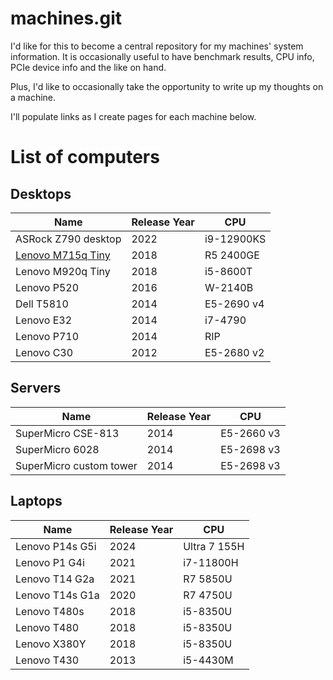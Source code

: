 # machines.git

I'd like for this to become a central repository for my machines' system information. It is occasionally useful to have benchmark results, CPU info, PCIe device info and the like on hand.

Plus, I'd like to occasionally take the opportunity to write up my thoughts on a machine.

I'll populate links as I create pages for each machine below.

# List of computers

## Desktops

| Name                                                | Release Year | CPU        |
| --------------------------------------------------- | ------------ | ---------- |
| ASRock Z790 desktop                                 | 2022         | i9-12900KS |
| [Lenovo M715q Tiny](<Lenovo M715q/Lenovo M715q.md>) | 2018         | R5 2400GE  |
| Lenovo M920q Tiny                                   | 2018         | i5-8600T   |
| Lenovo P520                                         | 2016         | W-2140B    |
| Dell T5810                                          | 2014         | E5-2690 v4 |
| Lenovo E32                                          | 2014         | i7-4790    |
| Lenovo P710                                         | 2014         | RIP        |
| Lenovo C30                                          | 2012         | E5-2680 v2 |

## Servers

| Name                    | Release Year | CPU        |
| ----------------------- | ------------ | ---------- |
| SuperMicro CSE-813      | 2014         | E5-2660 v3 |
| SuperMicro 6028         | 2014         | E5-2698 v3 |
| SuperMicro custom tower | 2014         | E5-2698 v3 |

## Laptops

| Name            | Release Year | CPU          |
| --------------- | ------------ | ------------ |
| Lenovo P14s G5i | 2024         | Ultra 7 155H |
| Lenovo P1 G4i   | 2021         | i7-11800H    |
| Lenovo T14 G2a  | 2021         | R7 5850U     |
| Lenovo T14s G1a | 2020         | R7 4750U     |
| Lenovo T480s    | 2018         | i5-8350U     |
| Lenovo T480     | 2018         | i5-8350U     |
| Lenovo X380Y    | 2018         | i5-8350U     |
| Lenovo T430     | 2013         | i5-4430M     |